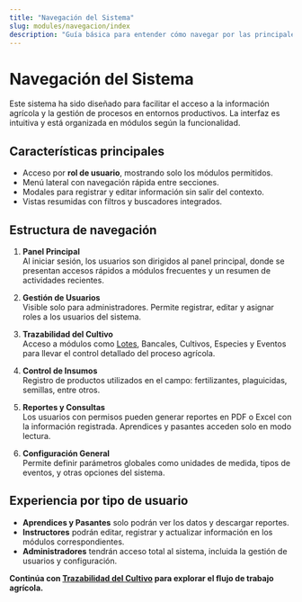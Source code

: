 ```yaml
---
title: "Navegación del Sistema"
slug: modules/navegacion/index
description: "Guía básica para entender cómo navegar por las principales secciones del sistema Agrosoft."
---
```


# Navegación del Sistema

Este sistema ha sido diseñado para facilitar el acceso a la información agrícola y la gestión de procesos en entornos productivos. La interfaz es intuitiva y está organizada en módulos según la funcionalidad.

## Características principales

- Acceso por **rol de usuario**, mostrando solo los módulos permitidos.
- Menú lateral con navegación rápida entre secciones.
- Modales para registrar y editar información sin salir del contexto.
- Vistas resumidas con filtros y buscadores integrados.

## Estructura de navegación

1. **Panel Principal**  
   Al iniciar sesión, los usuarios son dirigidos al panel principal, donde se presentan accesos rápidos a módulos frecuentes y un resumen de actividades recientes.

2. **Gestión de Usuarios**  
   Visible solo para administradores. Permite registrar, editar y asignar roles a los usuarios del sistema.

3. **Trazabilidad del Cultivo**  
   Acceso a módulos como [Lotes](../trazabilidad/lotes), Bancales, Cultivos, Especies y Eventos para llevar el control detallado del proceso agrícola.

4. **Control de Insumos**  
   Registro de productos utilizados en el campo: fertilizantes, plaguicidas, semillas, entre otros.

5. **Reportes y Consultas**  
   Los usuarios con permisos pueden generar reportes en PDF o Excel con la información registrada. Aprendices y pasantes acceden solo en modo lectura.

6. **Configuración General**  
   Permite definir parámetros globales como unidades de medida, tipos de eventos, y otras opciones del sistema.

## Experiencia por tipo de usuario

- **Aprendices y Pasantes** solo podrán ver los datos y descargar reportes.
- **Instructores** podrán editar, registrar y actualizar información en los módulos correspondientes.
- **Administradores** tendrán acceso total al sistema, incluida la gestión de usuarios y configuración.

**Continúa con [Trazabilidad del Cultivo](../trazabilidad/index) para explorar el flujo de trabajo agrícola.**
